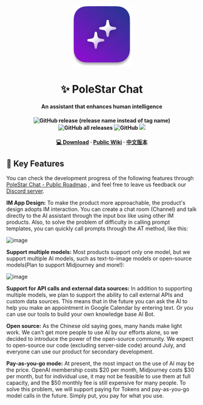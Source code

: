 <div align="center">
    <img src="/img/PoleStar.png" width="160px" />
    <h1>✨ PoleStar Chat</h1>
    <p>
        <strong>An assistant that enhances human intelligence</strong>
    </p>
    <h4>
        <img alt="GitHub release (release name instead of tag name)" src="https://img.shields.io/github/v/release/thinkingjimmy/PoleStarChat">
        <img alt="GitHub all releases" src="https://img.shields.io/github/downloads/thinkingjimmy/PoleStarChat/total">
        <img alt="GitHub" src="https://img.shields.io/github/license/thinkingjimmy/PoleStarChat">
        <img src="https://dcbadge.vercel.app/api/server/esyCEGhmq9?compact=true&style=flat" />
    </h4>
    <h4>
        <a href="https://github.com/thinkingjimmy/PoleStarChat/releases/">💻 Download</a>
        <span> · </span>
        <a href="https://statuesque-goal-eef.notion.site/PoleStar-Chat-Public-Wiki-c9084b5b26d7416bb3972977e0599fd8?pvs=4">Public Wiki</a>
        <span> · </span>
        <a href="https://github.com/thinkingjimmy/PoleStarChat/blob/main/README-CN.md">中文版本</a>
    </h4>
</div>

## 🚀 Key Features

You can check the development progress of the following features through [PoleStar Chat - Public Roadmap](https://statuesque-goal-eef.notion.site/PoleStar-Chat-Public-Roadmap-d4d9a483564f409ba16ff22792c806f9?pvs=4) , and feel free to leave us feedback our  [Discord server](https://discord.gg/esyCEGhmq9).

**IM App Design:**
To make the product more approachable, the product's design adopts IM interaction. You can create a chat room (Channel) and talk directly to the AI assistant through the input box like using other IM products. Also, to solve the problem of difficulty in calling prompt templates, you can quickly call prompts through the AT method, like this:

<img width="1153" alt="image" src="https://github.com/thinkingjimmy/PoleStarChat/assets/37492595/d4a05277-6843-46d3-abc7-726f4c56e258">

**Support multiple models:**
Most products support only one model, but we support multiple AI models, such as text-to-image models or open-source models(Plan to support Midjourney and more!):

<img width="1153" alt="image" src="https://github.com/thinkingjimmy/PoleStarChat/assets/37492595/3570dafe-9ebd-41de-a3aa-0d5dea08c5c0">

**Support for API calls and external data sources:**
In addition to supporting multiple models, we plan to support the ability to call external APIs and custom data sources. This means that in the future you can ask the AI to help you make an appointment in Google Calendar by entering text. Or you can use our tools to build your own knowledge base AI Bot.

**Open source:**
As the Chinese old saying goes, many hands make light work. We can't get more people to use AI by our efforts alone, so we decided to introduce the power of the open-source community. We expect to open-source our code (excluding server-side code) around July, and everyone can use our product for secondary development.

**Pay-as-you-go mode:**
At present, the most impact on the use of AI may be the price. OpenAI membership costs $20 per month, Midjourney costs $30 per month, but for individual use, it may not be feasible to use them at full capacity, and the $50 monthly fee is still expensive for many people. To solve this problem, we will support paying for Tokens and pay-as-you-go model calls in the future. Simply put, you pay for what you use.






